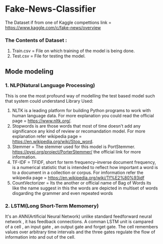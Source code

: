 # Fake-News-Classifier
The Dataset if from one of Kaggle compettions link = https://www.kaggle.com/c/fake-news/overview

### The Contents of Dataset :
  1. Train.csv = File on which training of the model is being done.
  2. Test.csv = File for testing the model.

## Mode modeling

### 1. NLP(Natural Language Processing)
This is one the most profound way of modelling the test based model such that system could understand
Library Used:
  1. NLTK is a leading platform for building Python programs to work with human language data. For more explanation you could read the official page = https://www.nltk.org/.
  2. Stopwords is are those words that most of time doesn't add any significance any kind of review or recomandation model. For more explanation refer wikipedia page = https://en.wikipedia.org/wiki/Stop_word.
  3. Stemmer = The stemmer used for this model is PortStemmer. https://pypi.org/project/PorterStemmer/ the official link for more information.
  4. TF-IDF = TFIDF, short for term frequency–inverse document frequency, is a numerical statistic that is intended to reflect how important a word is to a document in a collection or corpus. For imformation refer the wikipedia page = https://en.wikipedia.org/wiki/Tf%E2%80%93idf
  5. CountVectorizer = Its the another or official name of Bag of Words its like the name suggest in this the words are depicted in multiset of words disgarding the grammer and even repeated words

### 2. LSTM(Long Short-Term Memomery)

It's an ANN(Artificial Neural Network) unlike standard feedforward neural network , it has feedback connections. A comman LSTM unit is campared of a cell , an input gate , an output gate and forget gate. The cell remembers values over arbitrary time intervals and the three gates regulate the flow of information into and out of the cell.
